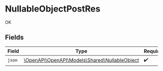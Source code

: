 # NullableObjectPostRes

OK


## Fields

| Field                                                                                  | Type                                                                                   | Required                                                                               | Description                                                                            |
| -------------------------------------------------------------------------------------- | -------------------------------------------------------------------------------------- | -------------------------------------------------------------------------------------- | -------------------------------------------------------------------------------------- |
| `json`                                                                                 | [\OpenAPI\OpenAPI\Models\Shared\NullableObject](../../models/shared/NullableObject.md) | :heavy_check_mark:                                                                     | N/A                                                                                    |